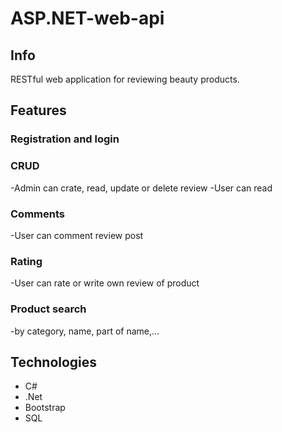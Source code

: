# ASP.NET-web-api

## Info
RESTful web application for reviewing beauty products.

## Features 
### Registration and login
### CRUD 
-Admin can crate, read, update or delete review
-User can read
### Comments
-User can comment review post
### Rating
-User can rate or write own review of product 
### Product search
-by category, name, part of name,...
 
## Technologies
* C#
* .Net
* Bootstrap
* SQL
